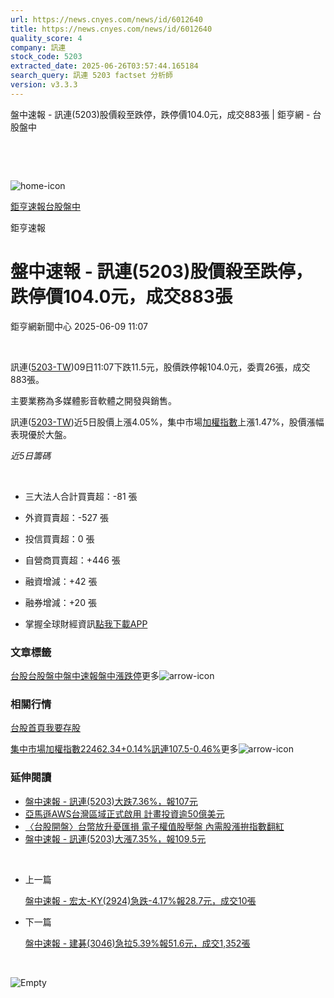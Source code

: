 ```yaml
---
url: https://news.cnyes.com/news/id/6012640
title: https://news.cnyes.com/news/id/6012640
quality_score: 4
company: 訊連
stock_code: 5203
extracted_date: 2025-06-26T03:57:44.165184
search_query: 訊連 5203 factset 分析師
version: v3.3.3
---
```


盤中速報 - 訊連(5203)股價殺至跌停，跌停價104.0元，成交883張 | 鉅亨網 - 台股盤中

‌

‌

![home-icon](/assets/icons/breadCrumb/symbol-icon-home.svg)

[鉅亨速報](/news/cat/anue_live)[台股盤中](/news/cat/tw_live)

鉅亨速報

# 盤中速報 - 訊連(5203)股價殺至跌停，跌停價104.0元，成交883張

鉅亨網新聞中心 2025-06-09 11:07

‌

訊連([5203-TW](https://www.cnyes.com/twstock/5203))09日11:07下跌11.5元，股價跌停報104.0元，委賣26張，成交883張。

主要業務為多媒體影音軟體之開發與銷售。

訊連([5203-TW](https://www.cnyes.com/twstock/5203))近5日股價上漲4.05%，集中市場[加權指數](https://invest.cnyes.com/index/TWS/TSE01)上漲1.47%，股價漲幅表現優於大盤。

*近5日籌碼*

‌

* 三大法人合計買賣超：-81 張
* 外資買賣超：-527 張
* 投信買賣超：0 張
* 自營商買賣超：+446 張
* 融資增減：+42 張
* 融券增減：+20 張

* 掌握全球財經資訊[點我下載APP](http://www.cnyes.com/app/?utm_source=mweb&utm_medium=HamMenuBanner&utm_campaign=fixed&utm_content=entr)

### 文章標籤

[台股](https://news.cnyes.com/tag/台股 "台股")[台股盤中](https://news.cnyes.com/tag/台股盤中 "台股盤中")[盤中速報](https://news.cnyes.com/tag/盤中速報 "盤中速報")[盤中漲跌停](https://news.cnyes.com/tag/盤中漲跌停 "盤中漲跌停")更多![arrow-icon](/assets/icons/arrows/arrow-down.svg)

### 相關行情

[台股首頁](https://www.cnyes.com/twstock)[我要存股](https://supr.link/8OHaU)

[集中市場加權指數22462.34+0.14%](https://invest.cnyes.com/index/TWS/TSE01)[訊連107.5-0.46%](https://www.cnyes.com/twstock/5203)更多![arrow-icon](/assets/icons/arrows/arrow-down.svg)

### 延伸閱讀

* [盤中速報 - 訊連(5203)大跌7.36%，報107元](/news/id/6012572)
* [亞馬遜AWS台灣區域正式啟用 計畫投資逾50億美元](/news/id/6009866)
* [〈台股開盤〉台幣放升憂匯損 電子權值股壓盤 內需股漲拚指數翻紅](/news/id/5994744)
* [盤中速報 - 訊連(5203)大漲7.35%，報109.5元](/news/id/5964251)

‌

* 上一篇

  [盤中速報 - 宏太-KY(2924)急跌-4.17%報28.7元，成交10張](/news/id/6012825)
* 下一篇

  [盤中速報 - ﻿建碁(3046)急拉5.39%報51.6元，成交1,352張](/news/id/6012220)

‌

![Empty](/assets/icons/skeleton/empty-image.svg)

‌